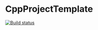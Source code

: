 # CppProjectTemplate
[![Build status](https://ci.appveyor.com/api/projects/status/nhcvpsefxeqx2atj?svg=true)](https://ci.appveyor.com/project/xtozero/cppprojecttemplate)

